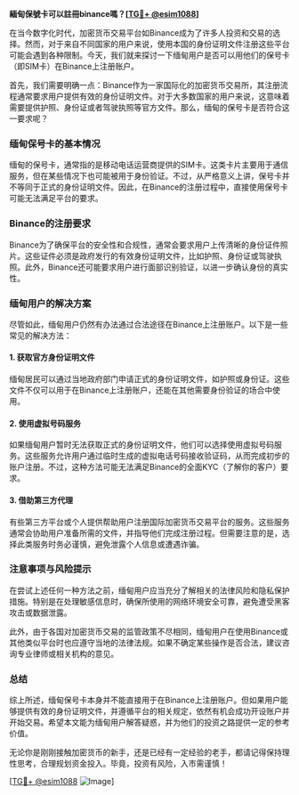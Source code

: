 **緬甸保號卡可以註冊binance嗎？[[TG💪+ @esim1088](https://t.me/s/esim1088)]**

在当今数字化时代，加密货币交易平台如Binance成为了许多人投资和交易的选择。然而，对于来自不同国家的用户来说，使用本国的身份证明文件注册这些平台可能会遇到各种限制。今天，我们就来探讨一下缅甸用户是否可以用他们的保号卡（即SIM卡）在Binance上注册账户。

首先，我们需要明确一点：Binance作为一家国际化的加密货币交易所，其注册流程通常要求用户提供有效的身份证明文件。对于大多数国家的用户来说，这意味着需要提供护照、身份证或者驾驶执照等官方文件。那么，缅甸的保号卡是否符合这一要求呢？

### 缅甸保号卡的基本情况

缅甸的保号卡，通常指的是移动电话运营商提供的SIM卡。这类卡片主要用于通信服务，但在某些情况下也可能被用于身份验证。不过，从严格意义上讲，保号卡并不等同于正式的身份证明文件。因此，在Binance的注册过程中，直接使用保号卡可能无法满足平台的要求。

### Binance的注册要求

Binance为了确保平台的安全性和合规性，通常会要求用户上传清晰的身份证件照片。这些证件必须是政府发行的有效身份证明文件，比如护照、身份证或驾驶执照。此外，Binance还可能要求用户进行面部识别验证，以进一步确认身份的真实性。

### 缅甸用户的解决方案

尽管如此，缅甸用户仍然有办法通过合法途径在Binance上注册账户。以下是一些常见的解决方法：

#### 1. 获取官方身份证明文件

缅甸居民可以通过当地政府部门申请正式的身份证明文件，如护照或身份证。这些文件不仅可以用于在Binance上注册账户，还能在其他需要身份验证的场合中使用。

#### 2. 使用虚拟号码服务

如果缅甸用户暂时无法获取正式的身份证明文件，他们可以选择使用虚拟号码服务。这些服务允许用户通过临时生成的虚拟电话号码接收验证码，从而完成初步的账户注册。不过，这种方法可能无法满足Binance的全面KYC（了解你的客户）要求。

#### 3. 借助第三方代理

有些第三方平台或个人提供帮助用户注册国际加密货币交易平台的服务。这些服务通常会协助用户准备所需的文件，并指导他们完成注册过程。但需要注意的是，选择此类服务时务必谨慎，避免泄露个人信息或遭遇诈骗。

### 注意事项与风险提示

在尝试上述任何一种方法之前，缅甸用户应当充分了解相关的法律风险和隐私保护措施。特别是在处理敏感信息时，确保所使用的网络环境安全可靠，避免遭受黑客攻击或数据泄露。

此外，由于各国对加密货币交易的监管政策不尽相同，缅甸用户在使用Binance或其他类似平台时也应遵守当地的法律法规。如果不确定某些操作是否合法，建议咨询专业律师或相关机构的意见。

### 总结

综上所述，缅甸保号卡本身并不能直接用于在Binance上注册账户。但如果用户能够提供有效的身份证明文件，并遵循平台的相关规定，依然有机会成功开设账户并开始交易。希望本文能为缅甸用户解答疑惑，并为他们的投资之路提供一定的参考价值。

无论你是刚刚接触加密货币的新手，还是已经有一定经验的老手，都请记得保持理性思考，合理规划资金投入。毕竟，投资有风险，入市需谨慎！

[[TG💪+ @esim1088](https://t.me/s/esim1088) ![Image](https://i.postimg.cc/4NQfJmqS/Snipaste-2025-05-13-00-14-12.png)]